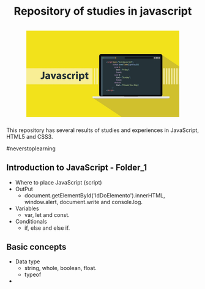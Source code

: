 <h1 align="center">
   <strong align="center">Repository of studies in javascript</strong>
   <br><br>
   <img src="./assets/_images/javascript.png" width="400px" />
</h1>

 
This repository has several results of studies and experiences in JavaScript, HTML5 and CSS3.

#neverstoplearning

## Introduction to JavaScript - Folder_1

- Where to place JavaScript (script)
- OutPut
   - document.getElementById('IdDoElemento').innerHTML, window.alert, document.write and console.log.
- Variables
   - var, let and const.
- Conditionals
   - if, else and else if.

## Basic concepts

- Data type
   - string, whole, boolean, float.
   - typeof
-
